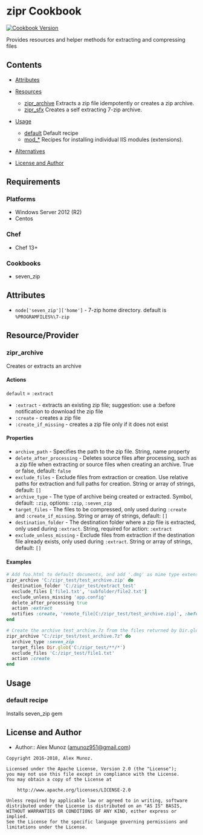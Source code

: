# zipr Cookbook

[![Cookbook Version](https://img.shields.io/badge/cookbook-1.0.7-green.svg)](https://supermarket.chef.io/cookbooks/zipr)

Provides resources and helper methods for extracting and compressing files

## Contents

- [Attributes](#attributes)
- [Resources](#resources)

  - [zipr_archive](#zipr_extract) Extracts a zip file idempotently or creates a zip archive.
  - [zipr_sfx](#zipr_sfx) Creates a self extracting 7-zip archive.

- [Usage](#usage)

  - [default](#default) Default recipe
  - [mod_*](#mod_) Recipes for installing individual IIS modules (extensions).

- [Alternatives](#alternative-cookbooks)

- [License and Author](#license-and-author)

## Requirements

### Platforms

- Windows Server 2012 (R2)
- Centos

### Chef

- Chef 13+

### Cookbooks

- seven_zip

## Attributes

- `node['seven_zip']['home']` - 7-zip home directory. default is `%PROGRAMFILES%\7-zip`

## Resource/Provider

### zipr_archive

Creates or extracts an archive

#### Actions

`default` = `:extract`

- `:extract` - extracts an existing zip file; suggestion: use a :before notification to download the zip file
- `:create` - creates a zip file
- `:create_if_missing` - creates a zip file only if it does not exist

#### Properties

- `archive_path` - Specifies the path to the zip file. String, name property
- `delete_after_processing` - Deletes source files after processing, such as a zip file when extracting or source files when creating an archive. True or false, default: `false`
- `exclude_files` - Exclude files from extraction or creation. Use relative paths for extraction and full paths for creation. String or array of strings, default: `[]`
- `archive_type` - The type of archive being created or extracted. Symbol, default: `:zip`, options: `:zip`, `:seven_zip`
- `target_files` - The files to be compressed, only used during `:create` and `:create_if_missing`. String or array of strings, default: `[]`
- `destination_folder` - The destination folder where a zip file is extracted, only used during `:extract`. String, required for action: `:extract`
- `exclude_unless_missing` - Exclude files from extraction if the destination file already exists, only used during `:extract`. String or array of strings, default: `[]`

#### Examples

```ruby
# Add foo.html to default documents, and add '.dmg' as mime type extension at root level
zipr_archive 'C:/zipr_test/test_archive.zip' do
  destination_folder 'C:/zipr_test/extract_test'
  exclude_files ['file1.txt', 'subfolder/file2.txt']
  exclude_unless_missing 'app.config'
  delete_after_processing true
  action :extract
  notifies :create, 'remote_file[C:/zipr_test/test_archive.zip]', :before
end
```

```ruby
# Create the archive test_archive.7z from the files returned by Dir.glob('C:/zipr_test/**/*') excluding C:/zipr_test/file1.txt
zipr_archive "C:/zipr_test/test_archive.7z" do
  archive_type :seven_zip
  target_files Dir.glob('C:/zipr_test/**/*')
  exclude_files 'C:/zipr_test/file1.txt'
  action :create
end
```

## Usage

### default recipe

Installs seven_zip gem

## License and Author

- Author:: Alex Munoz ([amunoz951@gmail.com](mailto:amunoz951@gmail.com))

```text
Copyright 2016-2018, Alex Munoz.

Licensed under the Apache License, Version 2.0 (the "License");
you may not use this file except in compliance with the License.
You may obtain a copy of the License at

    http://www.apache.org/licenses/LICENSE-2.0

Unless required by applicable law or agreed to in writing, software
distributed under the License is distributed on an "AS IS" BASIS,
WITHOUT WARRANTIES OR CONDITIONS OF ANY KIND, either express or implied.
See the License for the specific language governing permissions and
limitations under the License.
```
